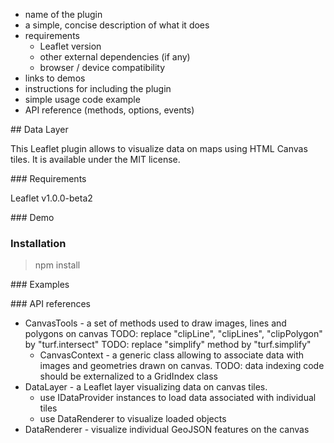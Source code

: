 - name of the plugin
- a simple, concise description of what it does
- requirements
    - Leaflet version
    - other external dependencies (if any)
    - browser / device compatibility
- links to demos
- instructions for including the plugin
- simple usage code example
- API reference (methods, options, events)

## Data Layer

This Leaflet plugin allows to visualize data on maps using HTML Canvas tiles.
It is available under the MIT license. 

### Requirements

Leaflet v1.0.0-beta2

### Demo

### Installation

> npm install 

### Examples

### API references

* CanvasTools - a set of methods used to draw images, lines and polygons on canvas
  TODO: replace "clipLine", "clipLines", "clipPolygon" by "turf.intersect" 
  TODO: replace "simplify" method by "turf.simplify" 
    * CanvasContext - a generic class allowing to associate data with images
      and geometries drawn on canvas.
      TODO: data indexing code should be externalized to a GridIndex class
* DataLayer - a Leaflet layer visualizing data on canvas tiles.
  - use IDataProvider instances to load data associated with individual tiles
  - use DataRenderer to visualize loaded objects
* DataRenderer - visualize individual GeoJSON features on the canvas 
